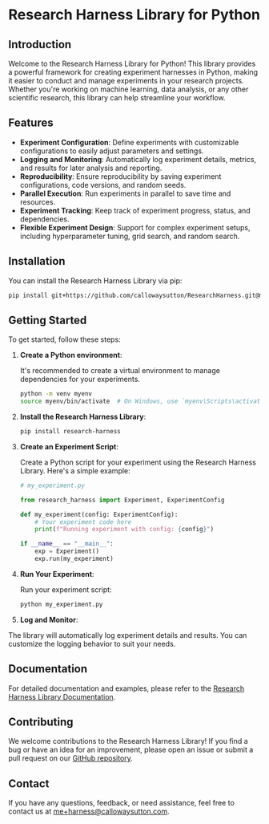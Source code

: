 # Research Harness Library for Python

## Introduction

Welcome to the Research Harness Library for Python! This library provides a powerful framework for creating experiment harnesses in Python, making it easier to conduct and manage experiments in your research projects. Whether you're working on machine learning, data analysis, or any other scientific research, this library can help streamline your workflow.

## Features

- **Experiment Configuration**: Define experiments with customizable configurations to easily adjust parameters and settings.
- **Logging and Monitoring**: Automatically log experiment details, metrics, and results for later analysis and reporting.
- **Reproducibility**: Ensure reproducibility by saving experiment configurations, code versions, and random seeds.
- **Parallel Execution**: Run experiments in parallel to save time and resources.
- **Experiment Tracking**: Keep track of experiment progress, status, and dependencies.
- **Flexible Experiment Design**: Support for complex experiment setups, including hyperparameter tuning, grid search, and random search.

## Installation

You can install the Research Harness Library via pip:

```bash
pip install git+https://github.com/callowaysutton/ResearchHarness.git@main
```

## Getting Started

To get started, follow these steps:

1. **Create a Python environment**:

   It's recommended to create a virtual environment to manage dependencies for your experiments.

   ```bash
   python -m venv myenv
   source myenv/bin/activate  # On Windows, use `myenv\Scripts\activate`
   ```

2. **Install the Research Harness Library**:

   ```bash
   pip install research-harness
   ```

3. **Create an Experiment Script**:

   Create a Python script for your experiment using the Research Harness Library. Here's a simple example:

   ```python
   # my_experiment.py

   from research_harness import Experiment, ExperimentConfig

   def my_experiment(config: ExperimentConfig):
       # Your experiment code here
       print(f"Running experiment with config: {config}")

   if __name__ == "__main__":
       exp = Experiment()
       exp.run(my_experiment)
   ```

4. **Run Your Experiment**:

   Run your experiment script:

   ```bash
   python my_experiment.py
   ```

5. **Log and Monitor**:

The library will automatically log experiment details and results. You can customize the logging behavior to suit your needs.

## Documentation

For detailed documentation and examples, please refer to the [Research Harness Library Documentation](https://github.com/callowaysutton/ResearchHarness/wiki).

## Contributing

We welcome contributions to the Research Harness Library! If you find a bug or have an idea for an improvement, please open an issue or submit a pull request on our [GitHub repository](https://github.com/callowaysutton/research-harness).

## Contact

If you have any questions, feedback, or need assistance, feel free to contact us at [me+harness@callowaysutton.com](mailto:me+harness@callowaysutton.com).
